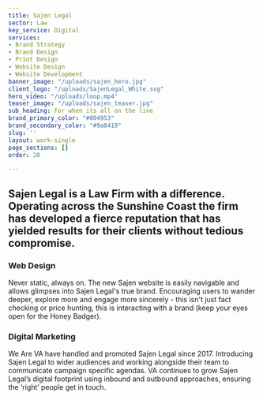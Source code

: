 ```yaml
---
title: Sajen Legal
sector: Law
key_service: Digital
services:
- Brand Strategy
- Brand Design
- Print Design
- Website Design
- Website Development
banner_image: "/uploads/sajen_hero.jpg"
client_logo: "/uploads/SajenLegal_White.svg"
hero_video: "/uploads/loop.mp4"
teaser_image: "/uploads/sajen_teaser.jpg"
sub_heading: For when its all on the line
brand_primary_color: "#004953"
brand_secondary_color: "#9a8419"
slug: ''
layout: work-single
page_sections: []
order: 20

---
```

## Sajen Legal is a Law Firm with a difference. Operating across the Sunshine Coast the firm has developed a fierce reputation that has yielded results for their clients without tedious compromise.

### Web Design

Never static, always on. The new Sajen website is easily navigable and allows glimpses into Sajen Legal's true brand. Encouraging users to wander deeper, explore more and engage more sincerely - this isn't just fact checking or price hunting, this is interacting with a brand (keep your eyes open for the Honey Badger).

### Digital Marketing

We Are VA have handled and promoted Sajen Legal since 2017. Introducing Sajen Legal to wider audiences and working alongside their team to communicate campaign specific agendas. VA continues to grow Sajen Legal’s digital footprint using inbound and outbound approaches, ensuring the ‘right’ people get in touch.